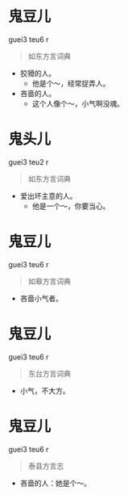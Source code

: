 # 鬼豆儿
guei3 teu6 r
> 如东方言词典
- 狡猾的人。
  - 他是个～，经常捉弄人。
- 吝啬的人。
  - 这个人像个～，小气啊没魂。

# 鬼头儿
guei3 teu2 r
> 如东方言词典
- 爱出坏主意的人。
  - 他是一个～，你要当心。

# 鬼豆儿
guei3 teu6 r
> 如皋方言词典
- 吝啬小气者。

# 鬼豆儿
guei3 teu6 r
> 东台方言词典
- 小气，不大方。

# 鬼豆儿
guei3 teu6 r
> 泰县方言志
- 吝啬的人：她是个～。
